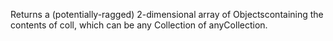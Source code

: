 Returns a (potentially-ragged) 2-dimensional array of Objectscontaining the contents of coll, which can be any Collection of anyCollection.